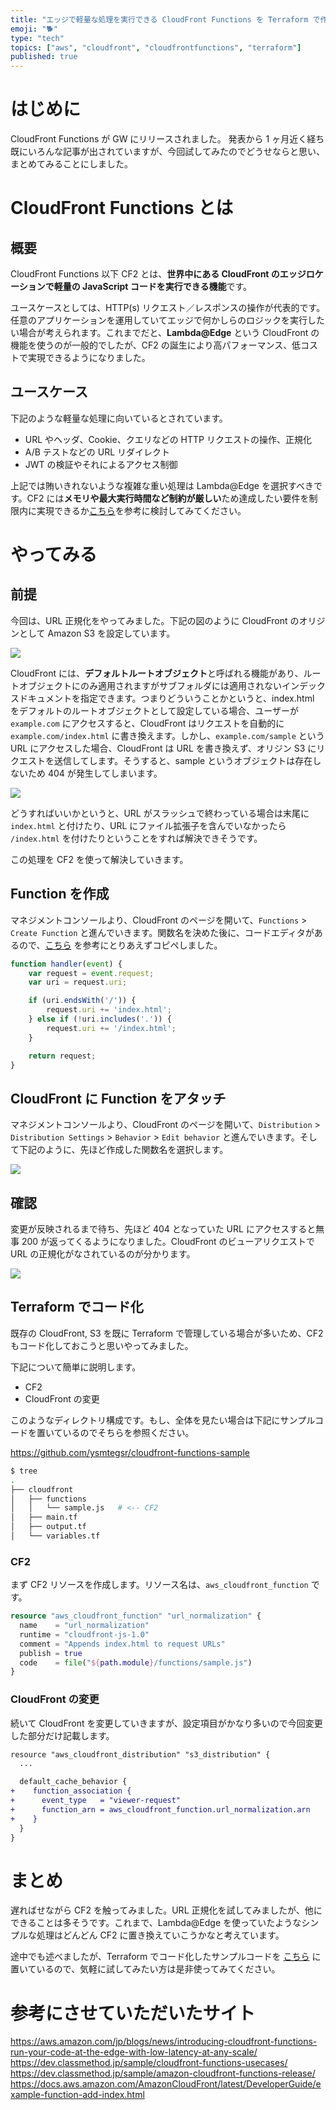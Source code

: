 ```yaml
---
title: "エッジで軽量な処理を実行できる CloudFront Functions を Terraform で作ってみた"
emoji: "🐕"
type: "tech"
topics: ["aws", "cloudfront", "cloudfrontfunctions", "terraform"]
published: true
---
```

# はじめに

CloudFront Functions が GW にリリースされました。
発表から 1 ヶ月近く経ち既にいろんな記事が出されていますが、今回試してみたのでどうせならと思い、まとめてみることにしました。

# CloudFront Functions とは

## 概要

CloudFront Functions 以下 CF2 とは、**世界中にある CloudFront のエッジロケーションで軽量の JavaScript コードを実行できる機能**です。

ユースケースとしては、HTTP(s) リクエスト／レスポンスの操作が代表的です。任意のアプリケーションを運用していてエッジで何かしらのロジックを実行したい場合が考えられます。これまでだと、**Lambda@Edge** という CloudFront の機能を使うのが一般的でしたが、CF2 の誕生により高パフォーマンス、低コストで実現できるようになりました。

## ユースケース

下記のような軽量な処理に向いているとされています。

- URL やヘッダ、Cookie、クエリなどの HTTP リクエストの操作、正規化
- A/B テストなどの URL リダイレクト
- JWT の検証やそれによるアクセス制御

上記では賄いきれないような複雑な重い処理は Lambda@Edge を選択すべきです。CF2 には**メモリや最大実行時間など制約が厳しい**ため達成したい要件を制限内に実現できるか[こちら](https://aws.amazon.com/jp/blogs/news/introducing-cloudfront-functions-run-your-code-at-the-edge-with-low-latency-at-any-scale/)を参考に検討してみてください。

# やってみる

## 前提

今回は、URL 正規化をやってみました。下記の図のように CloudFront のオリジンとして Amazon S3 を設定しています。

![](https://storage.googleapis.com/zenn-user-upload/eyvj7rkv751qkrm3pf8ys4latmrw)

CloudFront には、**デフォルトルートオブジェクト**と呼ばれる機能があり、ルートオブジェクトにのみ適用されますがサブフォルダには適用されないインデックスドキュメントを指定できます。つまりどういうことかというと、index.html をデフォルトのルートオブジェクトとして設定している場合、ユーザーが `example.com` にアクセスすると、CloudFront はリクエストを自動的に `example.com/index.html` に書き換えます。しかし、`example.com/sample` という URL にアクセスした場合、CloudFront は URL を書き換えず、オリジン S3 にリクエストを送信してします。そうすると、sample というオブジェクトは存在しないため 404 が発生してしまいます。

![](https://storage.googleapis.com/zenn-user-upload/cu144nbv1jrtmi19b52zgktaa0qf)

どうすればいいかというと、URL がスラッシュで終わっている場合は末尾に `index.html` と付けたり、URL にファイル拡張子を含んでいなかったら `/index.html` を付けたりということをすれば解決できそうです。

この処理を CF2 を使って解決していきます。

## Function を作成

マネジメントコンソールより、CloudFront のページを開いて、`Functions` > `Create Function` と進んでいきます。関数名を決めた後に、コードエディタがあるので、[こちら](https://docs.aws.amazon.com/AmazonCloudFront/latest/DeveloperGuide/example-function-add-index.html ) を参考にとりあえずコピペしました。

```js:sample.js
function handler(event) {
    var request = event.request;
    var uri = request.uri;

    if (uri.endsWith('/')) {
        request.uri += 'index.html';
    } else if (!uri.includes('.')) {
        request.uri += '/index.html';
    }

    return request;
}
```

## CloudFront に Function をアタッチ

マネジメントコンソールより、CloudFront のページを開いて、`Distribution` > `Distribution Settings` > `Behavior` > `Edit behavior` と進んでいきます。そして下記のように、先ほど作成した関数名を選択します。

![](https://storage.googleapis.com/zenn-user-upload/4hsr6fjfcj964x1uwyre46e4zd3w)


## 確認

変更が反映されるまで待ち、先ほど 404 となっていた URL にアクセスすると無事 200 が返ってくるようになりました。CloudFront のビューアリクエストで URL の正規化がなされているのが分かります。

![](https://storage.googleapis.com/zenn-user-upload/ane19eupfaxpz813cgdfrmcmacvi)

## Terraform でコード化

既存の CloudFront, S3 を既に Terraform で管理している場合が多いため、CF2 もコード化しておこうと思いやってみました。

下記について簡単に説明します。

- CF2
- CloudFront の変更

このようなディレクトリ構成です。もし、全体を見たい場合は下記にサンプルコードを置いているのでそちらを参照ください。

https://github.com/ysmtegsr/cloudfront-functions-sample

```sh
$ tree
.
├── cloudfront
│   ├── functions
│   │   └── sample.js   # <-- CF2
│   ├── main.tf
│   ├── output.tf
│   └── variables.tf
```

### CF2

まず  CF2 リソースを作成します。リソース名は、`aws_cloudfront_function` です。

```tf:cloudfront/main.tf
resource "aws_cloudfront_function" "url_normalization" {
  name    = "url_normalization"
  runtime = "cloudfront-js-1.0"
  comment = "Appends index.html to request URLs"
  publish = true
  code    = file("${path.module}/functions/sample.js")
}
```

### CloudFront の変更

続いて CloudFront を変更していきますが、設定項目がかなり多いので今回変更した部分だけ記載します。

```diff tf:cloudfront/main.tf
resource "aws_cloudfront_distribution" "s3_distribution" {
  ...

  default_cache_behavior {
+    function_association {
+      event_type   = "viewer-request"
+      function_arn = aws_cloudfront_function.url_normalization.arn
+    }
  }
}

```

# まとめ

遅ればせながら CF2 を触ってみました。URL 正規化を試してみましたが、他にできることは多そうです。これまで、Lambda@Edge を使っていたようなシンプルな処理はどんどん CF2 に置き換えていこうかなと考えています。

途中でも述べましたが、Terraform でコード化したサンプルコードを [こちら](https://github.com/ysmtegsr/cloudfront-functions-sample) に置いているので、気軽に試してみたい方は是非使ってみてください。

# 参考にさせていただいたサイト

https://aws.amazon.com/jp/blogs/news/introducing-cloudfront-functions-run-your-code-at-the-edge-with-low-latency-at-any-scale/
https://dev.classmethod.jp/sample/cloudfront-functions-usecases/
https://dev.classmethod.jp/sample/amazon-cloudfront-functions-release/
https://docs.aws.amazon.com/AmazonCloudFront/latest/DeveloperGuide/example-function-add-index.html
